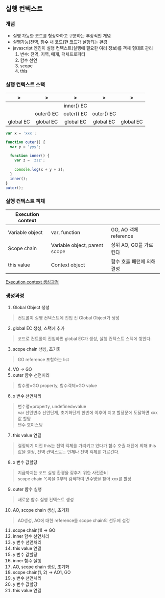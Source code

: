 ## 실행 컨텍스트
### 개념
- 실행 가능한 코드를 형상화하고 구분하는 추상적인 개념
- 실행가능(전역, 함수 내 코드)한 코드가 실행되는 환경
- javascript 엔진이 실행 컨텍스트(실행에 필요한 여러 정보)를 객체 형대로 관리
  1. 변수: 전역, 지역, 매개, 객체프로퍼티
  2. 함수 선언
  3. scope
  4. this

### 실행 컨텍스트 스택
|>|>|>|>|>|
|:-:|:-:|:-:|:-:|:-:|
| | | inner() EC | | |
| | outer() EC | outer() EC | outer() EC | |
| global EC | global EC | global EC | global EC | global EC |

```js
var x = 'xxx';

function outer() {
  var y = 'yyy';
 
  function inner() {
    var z = 'zzz';
    
    console.log(x + y + z);
  }
  inner();
}
outer();
```

### 실행 컨텍스트 객체

| Execution context |||
|-|-|-|
| Variable object | var, function | GO, AO 객체 reference |
| Scope chain | Variable object, parent scope | 상위 AO, GO를 가르킨다 |
| this value | Context object | 함수 호출 패턴에 의해 결정 |

[Execution context 생성과정](https://cdn.rawgit.com/jimmybae/es6-code/master/jimmybae/execution-context/index.html)

### 생성과정
1. Global Object 생성
> 컨트롤이 실행 컨텍스트에 진입 전 Global Object가 생성
2. global EC 생성, 스택에 추가
> 코드로 컨트롤이 진입하면 global EC가 생성, 실행 컨텍스트 스택에 쌓인다.
3. scope chain 생성, 초기화
> GO reference 포함하는 list
4. VO -> GO
5. outer 함수 선언처리
> 함수명=GO property, 함수객체=GO value
6. x 변수 선언처리
> 변수명=property, undefined=value  
var 선언변수 선언단계, 초기화단계 한번에 이후어 지고 할당문에 도달하면 xxx값 할당  
변수 호이스팅
7. this value 연결
> 결정되기 이전 this는 전역 객체를 가리키고 있다가 함수 호출 패턴에 의해 this 값을 결정, 전역 컨텍스트는 언제나 전역 객체를 가르킨다.
8. x 변수 값할당
> 지금까지는 코드 실행 환경을 갖추기 위한 사전준비  
scope chain 목록을 0부터 검색하여 변수명을 찾아 xxx를 할당
9. outer 함수 실행
> 새로운 함수 실행 컨텍스트 생성
10. AO, scope chain 생성, 초기화
> AO생성, AO에 대한 reference를 scope chain의 선두에 설정
11. scope chain(1) -> GO
12. inner 함수 선언처리
13. y 변수 선언처리
14. this value 연결
15. y 변수 값할당
16. inner 함수 실행
17. AO, scope chain 생성, 초기화
18. scope chain(1, 2) -> AO1, GO
19. y 변수 선언처리
20. y 변수 값할당
21. this value 연결
